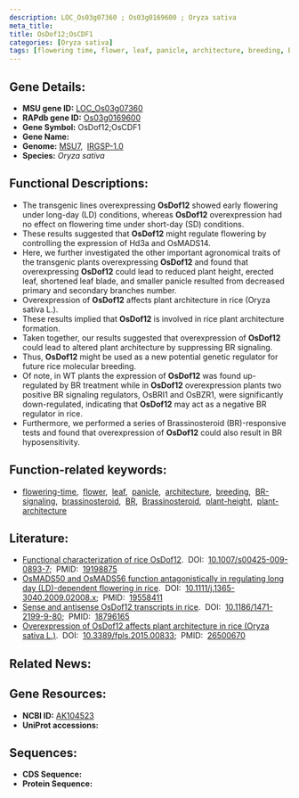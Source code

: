 ```yaml
---
description: LOC_Os03g07360 ; Os03g0169600 ; Oryza sativa
meta_title:
title: OsDof12;OsCDF1
categories: [Oryza sativa]
tags: [flowering time, flower, leaf, panicle, architecture, breeding, BR signaling, brassinosteroid,  BR , Brassinosteroid, plant height, plant architecture]
---
```


## Gene Details:
- **MSU gene ID:** [LOC_Os03g07360](http://rice.uga.edu/cgi-bin/ORF_infopage.cgi?orf=LOC_Os03g07360)  
- **RAPdb gene ID:** [Os03g0169600](https://rapdb.dna.affrc.go.jp/locus/?name=Os03g0169600)  
- **Gene Symbol:** OsDof12;OsCDF1
- **Gene Name:**
- **Genome:**  [MSU7](http://rice.uga.edu/),&nbsp;&nbsp;[IRGSP-1.0](https://rapdb.dna.affrc.go.jp/download/irgsp1.html)
- **Species:** *Oryza sativa*

## Functional Descriptions:
   - The transgenic lines overexpressing **OsDof12** showed early flowering under long-day (LD) conditions, whereas **OsDof12** overexpression had no effect on flowering time under short-day (SD) conditions.
   - These results suggested that **OsDof12** might regulate flowering by controlling the expression of Hd3a and OsMADS14.
   - Here, we further investigated the other important agronomical traits of the transgenic plants overexpressing **OsDof12** and found that overexpressing **OsDof12** could lead to reduced plant height, erected leaf, shortened leaf blade, and smaller panicle resulted from decreased primary and secondary branches number.
   - Overexpression of **OsDof12** affects plant architecture in rice (Oryza sativa L.).
   - These results implied that **OsDof12** is involved in rice plant architecture formation.
   - Taken together, our results suggested that overexpression of **OsDof12** could lead to altered plant architecture by suppressing BR signaling.
   - Thus, **OsDof12** might be used as a new potential genetic regulator for future rice molecular breeding.
   - Of note, in WT plants the expression of **OsDof12** was found up-regulated by BR treatment while in **OsDof12** overexpression plants two positive BR signaling regulators, OsBRI1 and OsBZR1, were significantly down-regulated, indicating that **OsDof12** may act as a negative BR regulator in rice.
   - Furthermore, we performed a series of Brassinosteroid (BR)-responsive tests and found that overexpression of **OsDof12** could also result in BR hyposensitivity.

## Function-related keywords:
   - [flowering-time](/tags/flowering-time/),&nbsp;&nbsp;[flower](/tags/flower/),&nbsp;&nbsp;[leaf](/tags/leaf/),&nbsp;&nbsp;[panicle](/tags/panicle/),&nbsp;&nbsp;[architecture](/tags/architecture/),&nbsp;&nbsp;[breeding](/tags/breeding/),&nbsp;&nbsp;[BR-signaling](/tags/BR-signaling/),&nbsp;&nbsp;[brassinosteroid](/tags/brassinosteroid/),&nbsp;&nbsp;[BR](/tags/BR/),&nbsp;&nbsp;[Brassinosteroid](/tags/Brassinosteroid/),&nbsp;&nbsp;[plant-height](/tags/plant-height/),&nbsp;&nbsp;[plant-architecture](/tags/plant-architecture/)

## Literature:
   - [Functional characterization of rice OsDof12](https://www.doi.org/10.1007/s00425-009-0893-7).&nbsp;&nbsp;DOI:&nbsp;&nbsp;[10.1007/s00425-009-0893-7](https://www.doi.org/10.1007/s00425-009-0893-7);&nbsp;&nbsp;PMID:&nbsp;&nbsp;[19198875](https://pubmed.ncbi.nlm.nih.gov/19198875/)
   - [OsMADS50 and OsMADS56 function antagonistically in regulating long day (LD)-dependent flowering in rice](https://www.doi.org/10.1111/j.1365-3040.2009.02008.x).&nbsp;&nbsp;DOI:&nbsp;&nbsp;[10.1111/j.1365-3040.2009.02008.x](https://www.doi.org/10.1111/j.1365-3040.2009.02008.x);&nbsp;&nbsp;PMID:&nbsp;&nbsp;[19558411](https://pubmed.ncbi.nlm.nih.gov/19558411/)
   - [Sense and antisense OsDof12 transcripts in rice](https://www.doi.org/10.1186/1471-2199-9-80).&nbsp;&nbsp;DOI:&nbsp;&nbsp;[10.1186/1471-2199-9-80](https://www.doi.org/10.1186/1471-2199-9-80);&nbsp;&nbsp;PMID:&nbsp;&nbsp;[18796165](https://pubmed.ncbi.nlm.nih.gov/18796165/)
   - [Overexpression of OsDof12 affects plant architecture in rice (Oryza sativa L.)](https://www.doi.org/10.3389/fpls.2015.00833).&nbsp;&nbsp;DOI:&nbsp;&nbsp;[10.3389/fpls.2015.00833](https://www.doi.org/10.3389/fpls.2015.00833);&nbsp;&nbsp;PMID:&nbsp;&nbsp;[26500670](https://pubmed.ncbi.nlm.nih.gov/26500670/)

## Related News:

## Gene Resources:
- **NCBI ID:**  [AK104523](http://www.ncbi.nlm.nih.gov/nuccore/AK104523)
- **UniProt accessions:** [](https://www.uniprot.org/uniprotkb//entry)

## Sequences:
- **CDS Sequence:**
- **Protein Sequence:**
